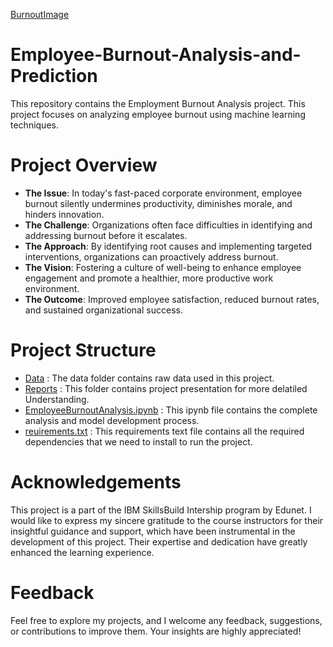 [BurnoutImage](https://cdn10.phillymag.com/wp-content/uploads/sites/3/2019/06/worker-burnout-900x600.jpg)

# Employee-Burnout-Analysis-and-Prediction
This repository contains the Employment Burnout Analysis project. This project focuses on analyzing employee burnout using machine learning techniques.

# Project Overview
*  **The Issue**: In today's fast-paced corporate environment, employee burnout silently undermines productivity, diminishes morale, and hinders innovation.
*  **The Challenge**: Organizations often face difficulties in identifying and addressing burnout before it escalates.
*  **The Approach**: By identifying root causes and implementing targeted interventions, organizations can proactively address burnout.
*  **The Vision**: Fostering a culture of well-being to enhance employee engagement and promote a healthier, more productive work environment.
*  **The Outcome**: Improved employee satisfaction, reduced burnout rates, and sustained organizational success.

# Project Structure
* [Data](./Data) :  The data folder contains raw data used in this project.
* [Reports](./Report) :  This folder contains project presentation for more delatiled Understanding.
* [EmployeeBurnoutAnalysis.ipynb](./EmployeeBurnoutAnalysis.ipynb) : This ipynb file contains the complete analysis and model development process.
* [reuirements.txt](./requirements.txt) : This requirements text file contains all the required dependencies that we need to install to run the project.

# Acknowledgements
This project is a part of the IBM SkillsBuild Intership program by Edunet. I would like to express my sincere gratitude to the course instructors for their insightful guidance and support, which have been instrumental in the development of this project. Their expertise and dedication have greatly enhanced the learning experience.
# Feedback
Feel free to explore my projects, and I welcome any feedback, suggestions, or contributions to improve them. Your insights are highly appreciated!
